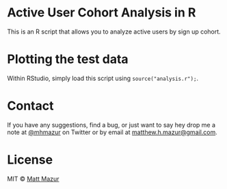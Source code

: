 # Active User Cohort Analysis in R

This is an R script that allows you to analyze active users by sign up cohort.

# Plotting the test data

Within RStudio, simply load this script using `source("analysis.r");`.

# Contact

If you have any suggestions, find a bug, or just want to say hey drop me a note at [@mhmazur](https://twitter.com/mhmazur) on Twitter or by email at matthew.h.mazur@gmail.com.

# License

MIT © [Matt Mazur](http://mattmazur.com)
